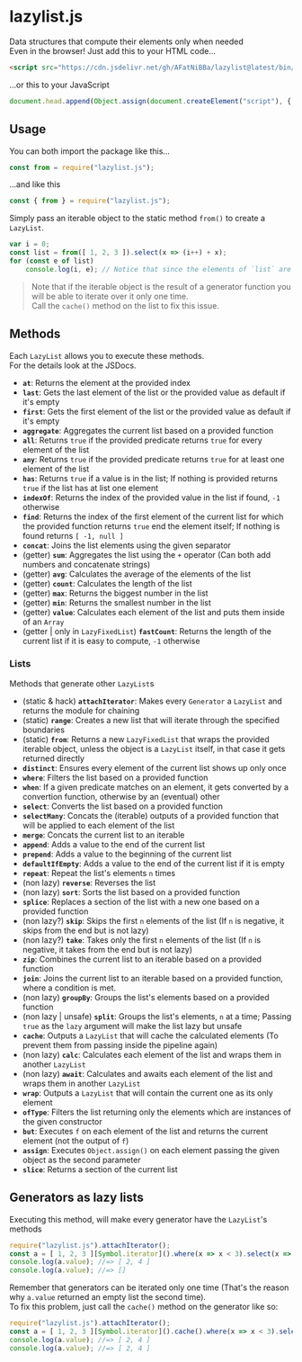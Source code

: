 
# lazylist.js
Data structures that compute their elements only when needed <br>
Even in the browser! Just add this to your HTML code...
```html
<script src="https://cdn.jsdelivr.net/gh/AFatNiBBa/lazylist@latest/bin/main.js"></script>
```
...or this to your JavaScript
```js
document.head.append(Object.assign(document.createElement("script"), { src: "https://cdn.jsdelivr.net/gh/AFatNiBBa/lazylist@latest/bin/main.js" }));
```

## Usage
You can both import the package like this...
```js
const from = require("lazylist.js");
```
...and like this
```js
const { from } = require("lazylist.js");
```
Simply pass an iterable object to the static method `from()` to create a `LazyList`.
```js
var i = 0;
const list = from([ 1, 2, 3 ]).select(x => (i++) + x);
for (const e of list)
    console.log(i, e); // Notice that since the elements of `list` are calculated only when needed, their side-effects on `i` are applied one at a time
```
> Note that if the iterable object is the result of a generator function you will be able to iterate over it only one time. <br>
Call the `cache()` method on the list to fix this issue.

## Methods
Each `LazyList` allows you to execute these methods. <br>
For the details look at the JSDocs.

- **`at`**: Returns the element at the provided index
- **`last`**: Gets the last element of the list or the provided value as default if it's empty
- **`first`**: Gets the first element of the list or the provided value as default if it's empty
- **`aggregate`**: Aggregates the current list based on a provided function
- **`all`**: Returns `true` if the provided predicate returns `true` for every element of the list
- **`any`**: Returns `true` if the provided predicate returns `true` for at least one element of the list
- **`has`**: Returns `true` if a value is in the list; If nothing is provided returns `true` if the list has at list one element
- **`indexOf`**: Returns the index of the provided value in the list if found, `-1` otherwise
- **`find`**: Returns the index of the first element of the current list for which the provided function returns `true` end the element itself; If nothing is found returns `[ -1, null ]`
- **`concat`**: Joins the list elements using the given separator
- (getter) **`sum`**: Aggregates the list using the `+` operator (Can both add numbers and concatenate strings)
- (getter) **`avg`**: Calculates the average of the elements of the list
- (getter) **`count`**: Calculates the length of the list
- (getter) **`max`**: Returns the biggest number in the list
- (getter) **`min`**: Returns the smallest number in the list
- (getter) **`value`**: Calculates each element of the list and puts them inside of an `Array`
- (getter | only in `LazyFixedList`) **`fastCount`**: Returns the length of the current list if it is easy to compute, `-1` otherwise

### **Lists**
Methods that generate other `LazyList`s
- (static & hack) **`attachIterator`**: Makes every `Generator` a `LazyList` and returns the module for chaining
- (static) **`range`**: Creates a new list that will iterate through the specified boundaries
- (static) **`from`**: Returns a new `LazyFixedList` that wraps the provided iterable object, unless the object is a `LazyList` itself, in that case it gets returned directly
- **`distinct`**: Ensures every element of the current list shows up only once
- **`where`**: Filters the list based on a provided function
- **`when`**: If a given predicate matches on an element, it gets converted by a convertion function, otherwise by an (eventual) other
- **`select`**: Converts the list based on a provided function
- **`selectMany`**: Concats the (iterable) outputs of a provided function that will be applied to each element of the list
- **`merge`**: Concats the current list to an iterable
- **`append`**: Adds a value to the end of the current list
- **`prepend`**: Adds a value to the beginning of the current list
- **`defaultIfEmpty`**: Adds a value to the end of the current list if it is empty
- **`repeat`**: Repeat the list's elements `n` times
- (non lazy) **`reverse`**: Reverses the list
- (non lazy) **`sort`**: Sorts the list based on a provided function
- **`splice`**: Replaces a section of the list with a new one based on a provided function
- (non lazy?) **`skip`**: Skips the first `n` elements of the list (If `n` is negative, it skips from the end but is not lazy)
- (non lazy?) **`take`**: Takes only the first `n` elements of the list (If `n` is negative, it takes from the end but is not lazy)
- **`zip`**: Combines the current list to an iterable based on a provided function
- **`join`**: Joins the current list to an iterable based on a provided function, where a condition is met.
- (non lazy) **`groupBy`**: Groups the list's elements based on a provided function
- (non lazy | unsafe) **`split`**: Groups the list's elements, `n` at a time; Passing `true` as the `lazy` argument will make the list lazy but unsafe
- **`cache`**: Outputs a `LazyList` that will cache the calculated elements (To prevent them from passing inside the pipeline again)
- (non lazy) **`calc`**: Calculates each element of the list and wraps them in another `LazyList`
- (non lazy) **`await`**: Calculates and awaits each element of the list and wraps them in another `LazyList`
- **`wrap`**: Outputs a `LazyList` that will contain the current one as its only element
- **`ofType`**: Filters the list returning only the elements which are instances of the given constructor
- **`but`**: Executes `f` on each element of the list and returns the current element (not the output of `f`)
- **`assign`**: Executes `Object.assign()` on each element passing the given object as the second parameter
- **`slice`**: Returns a section of the current list

## Generators as lazy lists
Executing this method, will make every generator have the `LazyList`'s methods
```js
require("lazylist.js").attachIterator();
const a = [ 1, 2, 3 ][Symbol.iterator]().where(x => x < 3).select(x => x * 2);
console.log(a.value); //=> [ 2, 4 ]
console.log(a.value); //=> []
```
Remember that generators can be iterated only one time (That's the reason why `a.value` returned an empty list the second time). <br>
To fix this problem, just call the `cache()` method on the generator like so:
```js
require("lazylist.js").attachIterator();
const a = [ 1, 2, 3 ][Symbol.iterator]().cache().where(x => x < 3).select(x => x * 2);
console.log(a.value); //=> [ 2, 4 ]
console.log(a.value); //=> [ 2, 4 ]
```
